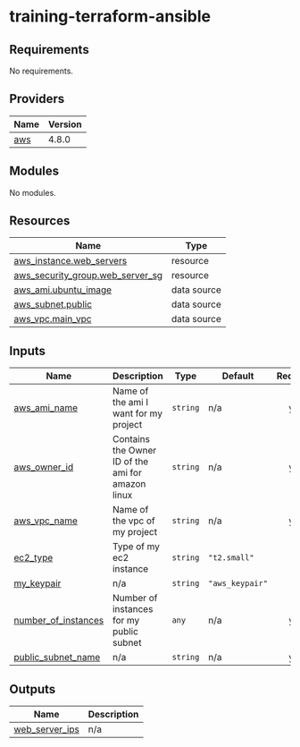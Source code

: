 # training-terraform-ansible
<!-- BEGIN_TF_DOCS -->
## Requirements

No requirements.

## Providers

| Name | Version |
|------|---------|
| <a name="provider_aws"></a> [aws](#provider\_aws) | 4.8.0 |

## Modules

No modules.

## Resources

| Name | Type |
|------|------|
| [aws_instance.web_servers](https://registry.terraform.io/providers/hashicorp/aws/latest/docs/resources/instance) | resource |
| [aws_security_group.web_server_sg](https://registry.terraform.io/providers/hashicorp/aws/latest/docs/resources/security_group) | resource |
| [aws_ami.ubuntu_image](https://registry.terraform.io/providers/hashicorp/aws/latest/docs/data-sources/ami) | data source |
| [aws_subnet.public](https://registry.terraform.io/providers/hashicorp/aws/latest/docs/data-sources/subnet) | data source |
| [aws_vpc.main_vpc](https://registry.terraform.io/providers/hashicorp/aws/latest/docs/data-sources/vpc) | data source |

## Inputs

| Name | Description | Type | Default | Required |
|------|-------------|------|---------|:--------:|
| <a name="input_aws_ami_name"></a> [aws\_ami\_name](#input\_aws\_ami\_name) | Name of the ami I want for my project | `string` | n/a | yes |
| <a name="input_aws_owner_id"></a> [aws\_owner\_id](#input\_aws\_owner\_id) | Contains the Owner ID of the ami for amazon linux | `string` | n/a | yes |
| <a name="input_aws_vpc_name"></a> [aws\_vpc\_name](#input\_aws\_vpc\_name) | Name of the vpc of my project | `string` | n/a | yes |
| <a name="input_ec2_type"></a> [ec2\_type](#input\_ec2\_type) | Type of my ec2 instance | `string` | `"t2.small"` | no |
| <a name="input_my_keypair"></a> [my\_keypair](#input\_my\_keypair) | n/a | `string` | `"aws_keypair"` | no |
| <a name="input_number_of_instances"></a> [number\_of\_instances](#input\_number\_of\_instances) | Number of instances for my public subnet | `any` | n/a | yes |
| <a name="input_public_subnet_name"></a> [public\_subnet\_name](#input\_public\_subnet\_name) | n/a | `string` | n/a | yes |

## Outputs

| Name | Description |
|------|-------------|
| <a name="output_web_server_ips"></a> [web\_server\_ips](#output\_web\_server\_ips) | n/a |
<!-- END_TF_DOCS -->